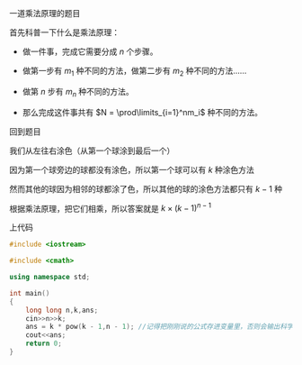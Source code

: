 一道乘法原理的题目

首先科普一下什么是乘法原理：

- 做一件事，完成它需要分成 $n$ 个步骤。

- 做第一步有 $m_1$ 种不同的方法，做第二步有 $m_2$ 种不同的方法……

- 做第 $n$ 步有 $m_n$ 种不同的方法。

- 那么完成这件事共有 $N = \prod\limits_{i=1}^nm_i$ 种不同的方法。

回到题目

我们从左往右涂色（从第一个球涂到最后一个）

因为第一个球旁边的球都没有涂色，所以第一个球可以有 $k$ 种涂色方法

然而其他的球因为相邻的球都涂了色，所以其他的球的涂色方法都只有 $k - 1$ 种

根据乘法原理，把它们相乘，所以答案就是 $k \times (k - 1)^{n - 1}$

上代码

```cpp
#include <iostream>

#include <cmath>  

using namespace std;

int main()
{
	long long n,k,ans;
	cin>>n>>k;
	ans = k * pow(k - 1,n - 1); //记得把刚刚说的公式存进变量里，否则会输出科学计数法 
	cout<<ans;
	return 0; 
}
```

